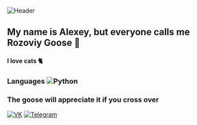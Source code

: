 ![Header](https://github.com/IIIKA8/Rozoviy_goose/assets/goose.gif)

## My name is Alexey, but everyone calls me Rozoviy Goose 🦢

#### I love cats 🐈‍

### Languages ![Python](https://img.shields.io/badge/Python-42aaff??style=for-the-badge&logo=python)


### The goose will appreciate it if you cross over
[![VK](https://img.shields.io/badge/VK-42aaff??style=for-the-badge&logo=VK)](https://vk.com/ya_ne_alesha)
[![Telegram](https://img.shields.io/badge/Telegram-42aaff??style=for-the-badge&logo=Telegram)](https://t.me/Sk4Tcx)
